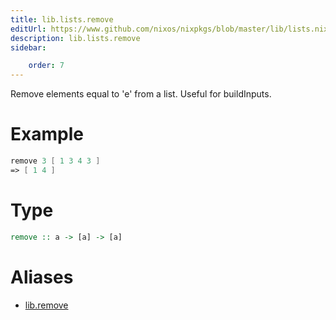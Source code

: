 ```yaml
---
title: lib.lists.remove
editUrl: https://www.github.com/nixos/nixpkgs/blob/master/lib/lists.nix#L228C5
description: lib.lists.remove
sidebar:

    order: 7
---
```


Remove elements equal to 'e' from a list.  Useful for buildInputs.

# Example

```nix
remove 3 [ 1 3 4 3 ]
=> [ 1 4 ]
```

# Type

```haskell
remove :: a -> [a] -> [a]
```


# Aliases

- [lib.remove](/reference/libremove)


